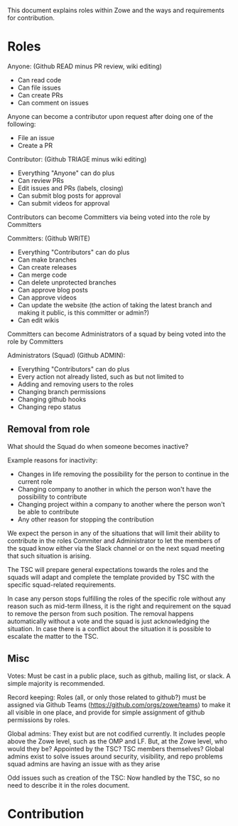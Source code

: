 This document explains roles within Zowe and the ways and requirements for contribution. 

# Roles

Anyone: (Github READ minus PR review, wiki editing)
- Can read code
- Can file issues
- Can create PRs
- Can comment on issues

Anyone can become a contributor upon request after doing one of the following:
- File an issue
- Create a PR


Contributor: (Github TRIAGE minus wiki editing)
- Everything "Anyone" can do plus
- Can review PRs
- Edit issues and PRs (labels, closing)
- Can submit blog posts for approval
- Can submit videos for approval

Contributors can become Committers via being voted into the role by Committers

Committers: (Github WRITE)
- Everything "Contributors" can do plus
- Can make branches
- Can create releases
- Can merge code
- Can delete unprotected branches
- Can approve blog posts
- Can approve videos
- Can update the website (the action of taking the latest branch and making it public, is this committer or admin?)
- Can edit wikis


Committers can become Administrators of a squad by being voted into the role by Committers

Administrators (Squad) (Github ADMIN):
- Everything "Contributors" can do plus
- Every action not already listed, such as but not limited to
- Adding and removing users to the roles
- Changing branch permissions
- Changing github hooks
- Changing repo status

## Removal from role

What should the Squad do when someone becomes inactive?

Example reasons for inactivity:

- Changes in life removing the possibility for the person to continue in the current role
- Changing company to another in which the person won't have the possibility to contribute
- Changing project within a company to another where the person won't be able to contribute
- Any other reason for stopping the contribution

We expect the person in any of the situations that will limit their ability to contribute in the roles Commiter and Administrator to let the members of the squad know either via the Slack channel or on the next squad meeting that such situation is arising.

The TSC will prepare general expectations towards the roles and the squads will adapt and complete the template provided by TSC with the specific squad-related requirements.

In case any person stops fulfilling the roles of the specific role without any reason such as mid-term illness, it is the right and requirement on the squad to remove the person from such position. The removal happens automatically without a vote and the squad is just acknowledging the situation. In case there is a conflict about the situation it is possible to escalate the matter to the TSC. 

## Misc

Votes: Must be cast in a public place, such as github, mailing list, or slack. A simple majority is recommended.

Record keeping: Roles (all, or only those related to github?) must be assigned via Github Teams (https://github.com/orgs/zowe/teams) to make it all visible in one place, and provide for simple assignment of github permissions by roles.

Global admins: They exist but are not codified currently. It includes people above the Zowe level, such as the OMP and LF. But, at the Zowe level, who would they be? Appointed by the TSC? TSC members themselves? Global admins exist to solve issues around security, visibility, and repo problems squad admins are having an issue with as they arise

Odd issues such as creation of the TSC: Now handled by the TSC, so no need to describe it in the roles document.

# Contribution